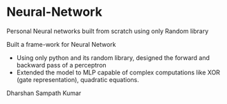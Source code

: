 # Neural-Network
Personal Neural networks built from scratch using only Random library

Built a frame-work for Neural Network
* Using only python and its random library, designed the forward and backward pass of a perceptron
* Extended the model to MLP capable of complex computations like XOR (gate representation), quadratic equations.




Dharshan Sampath Kumar
